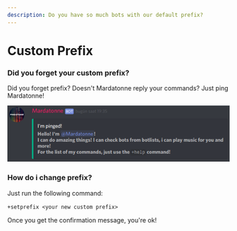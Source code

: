```yaml
---
description: Do you have so much bots with our default prefix?
---
```


# Custom Prefix

### Did you forget your custom prefix?

Did you forget prefix? Doesn't Mardatonne reply your commands? Just ping Mardatonne!

![He&apos;s pinged!](.gitbook/assets/screenshot_20181103_193528.png)

### How do i change prefix?

Just run the following command:

```text
+setprefix <your new custom prefix>
```

Once you get the confirmation message, you're ok!



